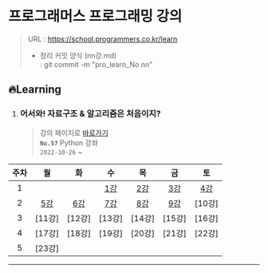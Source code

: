 # 프로그래머스 **프로그래밍 강의**

> URL : https://school.programmers.co.kr/learn
>
> - 정리 커밋 양식 (nn강.md)  
>   : git commit -m "pro_learn_No nn"

## 🔥Learning

1. ### 어서와! 자료구조 & 알고리즘은 처음이지?
   > 강의 페이지로 [바로가기](https://school.programmers.co.kr/learn/courses/57)  
   > **`No.57`** Python 강좌  
   > `2022-10-26` ~

| 주차 |   월   |   화   |   수   |   목   |   금   |   토   |
| :--: | :----: | :----: | :----: | :----: | :----: | :----: |
|  1   |        |        | [1강]  | [2강]  | [3강]  | [4강]  |
|  2   | [5강]  | [6강]  | [7강]  | [8강]  | [9강]  | [10강] |
|  3   | [11강] | [12강] | [13강] | [14강] | [15강] | [16강] |
|  4   | [17강] | [18강] | [19강] | [20강] | [21강] | [22강] |
|  5   | [23강] |        |        |        |        |        |

[1강]: https://github.com/dailythm/dailythm-ryeong/tree/main/Programmers/LearnCourses/57/1강.md
[2강]: https://github.com/dailythm/dailythm-ryeong/tree/main/Programmers/LearnCourses/57/2강.md
[3강]: https://github.com/dailythm/dailythm-ryeong/tree/main/Programmers/LearnCourses/57/3강.md
[4강]: https://github.com/dailythm/dailythm-ryeong/tree/main/Programmers/LearnCourses/57/4강.md
[5강]: https://github.com/dailythm/dailythm-ryeong/tree/main/Programmers/LearnCourses/57/5강.md
[6강]: https://github.com/dailythm/dailythm-ryeong/tree/main/Programmers/LearnCourses/57/6강.md
[7강]: https://github.com/dailythm/dailythm-ryeong/tree/main/Programmers/LearnCourses/57/7강.md
[8강]: https://github.com/dailythm/dailythm-ryeong/tree/main/Programmers/LearnCourses/57/8강.md
[9강]: https://github.com/dailythm/dailythm-ryeong/tree/main/Programmers/LearnCourses/57/9강.md

<!--
[10강]: https://github.com/dailythm/dailythm-ryeong/tree/main/Programmers/LearnCourses/57/10강.md
[11강]: https://github.com/dailythm/dailythm-ryeong/tree/main/Programmers/LearnCourses/57/11강.md
[12강]: https://github.com/dailythm/dailythm-ryeong/tree/main/Programmers/LearnCourses/57/12강.md
[13강]: https://github.com/dailythm/dailythm-ryeong/tree/main/Programmers/LearnCourses/57/13강.md
[14강]: https://github.com/dailythm/dailythm-ryeong/tree/main/Programmers/LearnCourses/57/14강.md
[15강]: https://github.com/dailythm/dailythm-ryeong/tree/main/Programmers/LearnCourses/57/15강.md
[16강]: https://github.com/dailythm/dailythm-ryeong/tree/main/Programmers/LearnCourses/57/16강.md
[17강]: https://github.com/dailythm/dailythm-ryeong/tree/main/Programmers/LearnCourses/57/17강.md
[18강]: https://github.com/dailythm/dailythm-ryeong/tree/main/Programmers/LearnCourses/57/18강.md
[19강]: https://github.com/dailythm/dailythm-ryeong/tree/main/Programmers/LearnCourses/57/19강.md
[20강]: https://github.com/dailythm/dailythm-ryeong/tree/main/Programmers/LearnCourses/57/20강.md
[21강]: https://github.com/dailythm/dailythm-ryeong/tree/main/Programmers/LearnCourses/57/21강.md
[22강]: https://github.com/dailythm/dailythm-ryeong/tree/main/Programmers/LearnCourses/57/22강.md
[23강]: https://github.com/dailythm/dailythm-ryeong/tree/main/Programmers/LearnCourses/57/23강.md -->

---

<!-- ### ✅Learned -->
